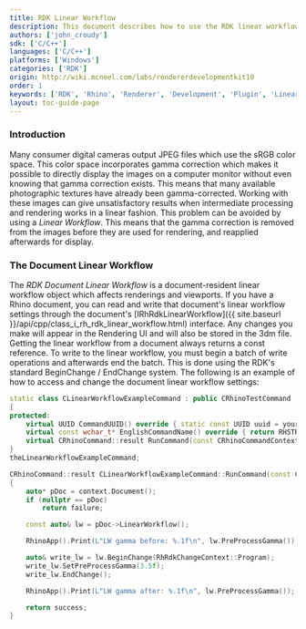 ```yaml
---
title: RDK Linear Workflow
description: This document describes how to use the RDK linear workflow class in C/C++.
authors: ['john_croudy']
sdk: ['C/C++']
languages: ['C/C++']
platforms: ['Windows']
categories: ['RDK']
origin: http://wiki.mcneel.com/labs/rendererdevelopmentkit10
order: 1
keywords: ['RDK', 'Rhino', 'Renderer', 'Development', 'Plugin', 'Linear Workflow']
layout: toc-guide-page
---
```

### Introduction
Many consumer digital cameras output JPEG files which use the sRGB color space. This color space incorporates gamma correction which makes it possible to directly display the images on a computer monitor without even knowing that gamma correction exists. This means that many available photographic textures have already been gamma-corrected. Working with these images can give unsatisfactory results when intermediate processing and rendering works in a linear fashion. This problem can be avoided by using a _Linear Workflow_. This means that the gamma correction is removed from the images before they are used for rendering, and reapplied afterwards for display.

### The Document Linear Workflow
The _RDK Document Linear Workflow_ is a document-resident linear workflow object which affects renderings and viewports. If you have a Rhino document, you can read and write that document's linear workflow settings through the document's [IRhRdkLinearWorkflow]({{ site.baseurl }}/api/cpp/class_i_rh_rdk_linear_workflow.html) interface. Any changes you make will appear in the Rendering UI and will also be stored in the 3dm file. Getting the linear workflow from a document always returns a const reference. To write to the linear workflow, you must begin a batch of write operations and afterwards end the batch. This is done using the RDK's standard BeginChange / EndChange system. The following is an example of how to access and change the document linear workflow settings:
```cpp
static class CLinearWorkflowExampleCommand : public CRhinoTestCommand
{
protected:
	virtual UUID CommandUUID() override { static const UUID uuid = your_uuid_here; return uuid; }
	virtual const wchar_t* EnglishCommandName() override { return RHSTR_LIT(L"LinearWorkflowExample"); }
	virtual CRhinoCommand::result RunCommand(const CRhinoCommandContext& context) override;
}
theLinearWorkflowExampleCommand;

CRhinoCommand::result CLinearWorkflowExampleCommand::RunCommand(const CRhinoCommandContext& context)
{
	auto* pDoc = context.Document();
	if (nullptr == pDoc)
		return failure;

	const auto& lw = pDoc->LinearWorkflow();

	RhinoApp().Print(L"LW gamma before: %.1f\n", lw.PreProcessGamma());

	auto& write_lw = lw.BeginChange(RhRdkChangeContext::Program);
	write_lw.SetPreProcessGamma(3.5f);
	write_lw.EndChange();

	RhinoApp().Print(L"LW gamma after: %.1f\n", lw.PreProcessGamma());

	return success;
}
```
